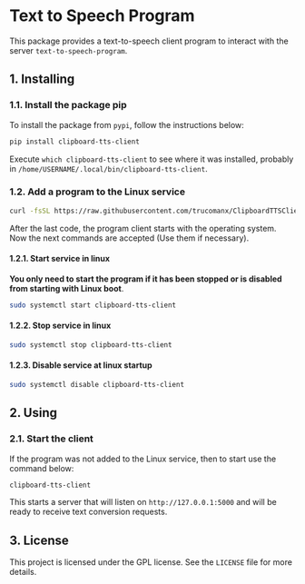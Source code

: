 # Text to Speech Program

This package provides a text-to-speech client program to interact with the server `text-to-speech-program`.

## 1. Installing

### 1.1. Install the package pip

To install the package from `pypi`, follow the instructions below:


```bash
pip install clipboard-tts-client
```

Execute `which clipboard-tts-client` to see where it was installed, probably in `/home/USERNAME/.local/bin/clipboard-tts-client`.


### 1.2. Add a program to the Linux service

```bash
curl -fsSL https://raw.githubusercontent.com/trucomanx/ClipboardTTSClient/main/install_linux_service.sh | sh
```

After the last code, the program client starts with the operating system.
Now the next commands are accepted (Use them if necessary).

#### 1.2.1. Start service in linux
**You only need to start the program if it has been stopped or is disabled from starting with Linux boot**.

```bash
sudo systemctl start clipboard-tts-client
```

#### 1.2.2. Stop service in linux

```bash
sudo systemctl stop clipboard-tts-client
```

#### 1.2.3. Disable service at linux startup

```bash
sudo systemctl disable clipboard-tts-client
```

## 2. Using

### 2.1. Start the client

If the program was not added to the Linux service, then to start use the command below:

```bash
clipboard-tts-client
```

This starts a server that will listen on `http://127.0.0.1:5000` and will be ready to receive text conversion requests.

## 3. License

This project is licensed under the GPL license. See the `LICENSE` file for more details.
